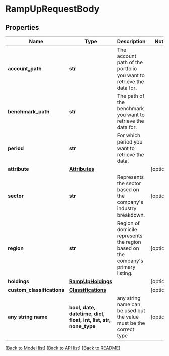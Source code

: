 # RampUpRequestBody


## Properties
Name | Type | Description | Notes
------------ | ------------- | ------------- | -------------
**account_path** | **str** | The account path of the portfolio you want to retrieve the data for. | 
**benchmark_path** | **str** | The path of the benchmark you want to retrieve the data for. | 
**period** | **str** | For which period you want to retrieve the data. | 
**attribute** | [**Attributes**](Attributes.md) |  | [optional] 
**sector** | **str** | Represents the sector based on the company&#39;s industry breakdown. | [optional] 
**region** | **str** | Region of domicile represents the region based on the company&#39;s primary listing. | [optional] 
**holdings** | [**RampUpHoldings**](RampUpHoldings.md) |  | [optional] 
**custom_classifications** | [**Classifications**](Classifications.md) |  | [optional] 
**any string name** | **bool, date, datetime, dict, float, int, list, str, none_type** | any string name can be used but the value must be the correct type | [optional]

[[Back to Model list]](../README.md#documentation-for-models) [[Back to API list]](../README.md#documentation-for-api-endpoints) [[Back to README]](../README.md)


